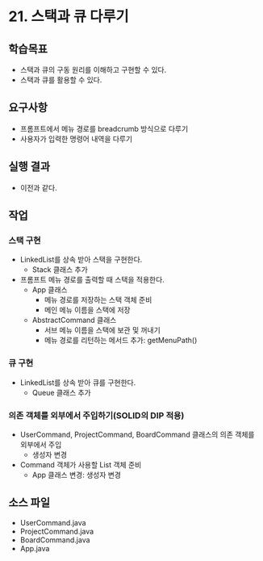 # 21. 스택과 큐 다루기

## 학습목표

- 스택과 큐의 구동 원리를 이해하고 구현할 수 있다.
- 스택과 큐를 활용할 수 있다.

## 요구사항

- 프롬프트에서 메뉴 경로를 breadcrumb 방식으로 다루기
- 사용자가 입력한 명령어 내역을 다루기 

## 실행 결과

- 이전과 같다.

## 작업

### 스택 구현

- LinkedList를 상속 받아 스택을 구현한다.
  - Stack 클래스 추가
- 프롬프트 메뉴 경로를 출력할 때 스택을 적용한다.
  - App 클래스
    - 메뉴 경로를 저장하는 스택 객체 준비
    - 메인 메뉴 이름을 스택에 저장
  - AbstractCommand 클래스
    - 서브 메뉴 이름을 스택에 보관 및 꺼내기
    - 메뉴 경로를 리턴하는 메서드 추가: getMenuPath()

### 큐 구현

- LinkedList를 상속 받아 큐를 구현한다.
  - Queue 클래스 추가
  


### 의존 객체를 외부에서 주입하기(SOLID의 DIP 적용)

- UserCommand, ProjectCommand, BoardCommand 클래스의 의존 객체를 외부에서 주입
  - 생성자 변경
- Command 객체가 사용할 List 객체 준비
  - App 클래스 변경: 생성자 변경

## 소스 파일

- UserCommand.java
- ProjectCommand.java
- BoardCommand.java
- App.java